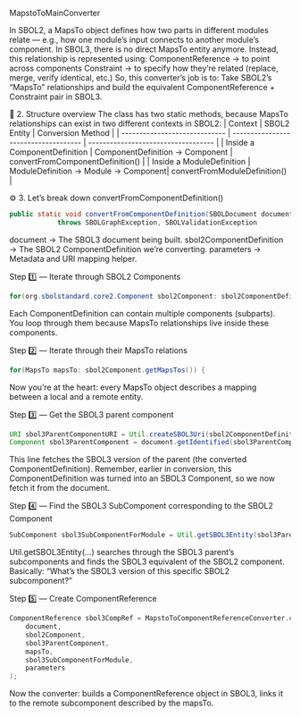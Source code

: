MapstoToMainConverter

In SBOL2, a MapsTo object defines how two parts in different modules relate — e.g., how one module’s input connects to another module’s component.
In SBOL3, there is no direct MapsTo entity anymore.
Instead, this relationship is represented using:
    ComponentReference → to point across components
    Constraint → to specify how they’re related (replace, merge, verify identical, etc.)
So, this converter’s job is to:
    Take SBOL2’s “MapsTo” relationships
    and build the equivalent ComponentReference + Constraint pair in SBOL3.


🧩 2. Structure overview
The class has two static methods, because MapsTo relationships can exist in two different contexts in SBOL2:
    | Context                       | SBOL2 Entity                         | Conversion Method                   |
    | ----------------------------- | ------------------------------------ | ----------------------------------- |
    | Inside a ComponentDefinition  | ComponentDefinition → Component      | convertFromComponentDefinition()    |
    | Inside a ModuleDefinition     | ModuleDefinition → Module → Component| convertFromModuleDefinition()       |


⚙️ 3. Let’s break down convertFromComponentDefinition()
```java
public static void convertFromComponentDefinition(SBOLDocument document, ComponentDefinition sbol2ComponentDefinition, Parameters parameters)
			throws SBOLGraphException, SBOLValidationException 
```
document → The SBOL3 document being built.
sbol2ComponentDefinition → The SBOL2 ComponentDefinition we’re converting.
parameters → Metadata and URI mapping helper.


Step 1️⃣ — Iterate through SBOL2 Components
```java
for(org.sbolstandard.core2.Component sbol2Component: sbol2ComponentDefinition.getComponents()) 
```
Each ComponentDefinition can contain multiple components (subparts).
You loop through them because MapsTo relationships live inside these components.

Step 2️⃣ — Iterate through their MapsTo relations
```java
for(MapsTo mapsTo: sbol2Component.getMapsTos()) {
```
Now you’re at the heart: every MapsTo object describes a mapping between a local and a remote entity.

Step 3️⃣ — Get the SBOL3 parent component
```java
URI sbol3ParentComponentURI = Util.createSBOL3Uri(sbol2ComponentDefinition);
Component sbol3ParentComponent = document.getIdentified(sbol3ParentComponentURI, Component.class);
```
This line fetches the SBOL3 version of the parent (the converted ComponentDefinition).
Remember, earlier in conversion, this ComponentDefinition was turned into an SBOL3 Component, so we now fetch it from the document.

Step 4️⃣ — Find the SBOL3 SubComponent corresponding to the SBOL2 Component
```java
SubComponent sbol3SubComponentForModule = Util.getSBOL3Entity(sbol3ParentComponent.getSubComponents(), sbol2Component, parameters);
```
Util.getSBOL3Entity(...) searches through the SBOL3 parent’s subcomponents and finds the SBOL3 equivalent of the SBOL2 component.
Basically: “What’s the SBOL3 version of this specific SBOL2 subcomponent?”

Step 5️⃣ — Create ComponentReference
```java
ComponentReference sbol3CompRef = MapstoToComponentReferenceConverter.convertForComponent(
    document,
    sbol2Component,
    sbol3ParentComponent,
    mapsTo,
    sbol3SubComponentForModule,
    parameters
);
```
Now the converter:
    builds a ComponentReference object in SBOL3,
    links it to the remote subcomponent described by the mapsTo.